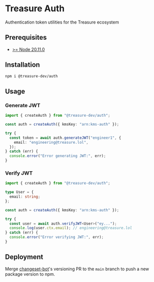 # Treasure Auth

Authentication token utilities for the Treasure ecosystem

## Prerequisites

- [>= Node 20.11.0](https://nodejs.org/en)

## Installation

```bash
npm i @treasure-dev/auth
```

## Usage

### Generate JWT

```ts
import { createAuth } from "@treasure-dev/auth";

const auth = createAuth({ kmsKey: "arn:kms-auth" });

try {
  const token = await auth.generateJWT("engineer1", {
    email: "engineering@treasure.lol",
  });
} catch (err) {
  console.error("Error generating JWT:", err);
}
```

### Verify JWT

```ts
import { createAuth } from "@treasure-dev/auth";

type User = {
  email: string;
};

const auth = createAuth({ kmsKey: "arn:kms-auth" });

try {
  const user = await auth.verifyJWT<User>("ey...");
  console.log(user.ctx.email); // engineering@treasure.lol
} catch (err) {
  console.error("Error verifying JWT:", err);
}
```

## Deployment

Merge [changeset-bot](https://github.com/apps/changeset-bot)'s versioning PR to the `main` branch to push a new package version to npm.
